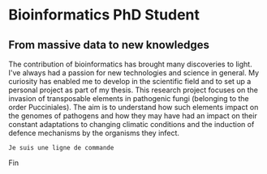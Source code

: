 # Bioinformatics PhD Student

## From massive data to new knowledges
The contribution of bioinformatics has brought many discoveries to light.
I've always had a passion for new technologies and science in general.
My curiosity has enabled me to develop in the scientific field and to set up a personal project as part of my thesis.
This research project focuses on the invasion of transposable elements in pathogenic fungi (belonging to the order Pucciniales). The aim is to understand how such elements impact on the genomes of pathogens and how they may have had an impact on their constant adaptations to changing climatic conditions and the induction of defence mechanisms by the organisms they infect. 

``` Je suis une ligne de commande ```


Fin 
